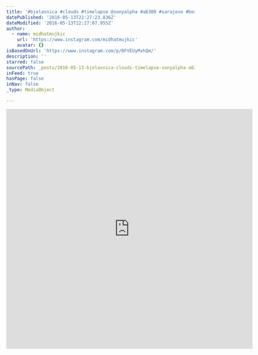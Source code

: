 ```yaml
---
title: '#bjelasnica #clouds #timelapse @sonyalpha #a6300 #sarajevo #bosnia #thatvideodoe'
datePublished: '2016-05-13T22:27:23.836Z'
dateModified: '2016-05-13T22:27:07.955Z'
author:
  - name: midhatmujkic
    url: 'https://www.instagram.com/midhatmujkic'
    avatar: {}
isBasedOnUrl: 'https://www.instagram.com/p/BFVEUyMxhQm/'
description: ''
starred: false
sourcePath: _posts/2016-05-13-bjelasnica-clouds-timelapse-sonyalpha-a6300-sarajevo.md
inFeed: true
hasPage: false
inNav: false
_type: MediaObject

---
```

<iframe src="https://cdn.embedly.com/widgets/media.html?src=http%3A%2F%2Fscontent.cdninstagram.com%2Ft50.2886-16%2F13222389_234958586868587_222835497_n.mp4&amp;src_secure=1&amp;url=https%3A%2F%2Fwww.instagram.com%2Fp%2FBFVEUyMxhQm%2F&amp;image=https%3A%2F%2Fscontent.cdninstagram.com%2Ft51.2885-15%2Fe15%2F13151044_1075364535854451_1084911786_n.jpg%3Fig_cache_key%3DMTI0ODkyMzQ5MjE0MjE1ODg4Ng%253D%253D.2&amp;key=b7d04c9b404c499eba89ee7072e1c4f7&amp;type=video%2Fmp4&amp;schema=instagram" width="658" height="640" scrolling="no" frameborder="0" allowfullscreen="" style=""></iframe>